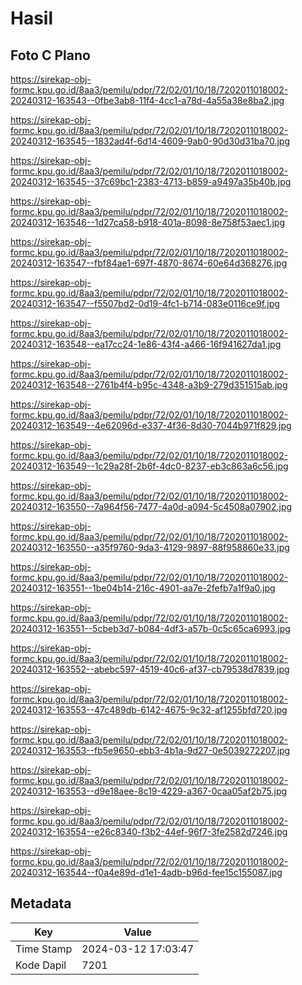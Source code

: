 # Hasil

## Foto C Plano

https://sirekap-obj-formc.kpu.go.id/8aa3/pemilu/pdpr/72/02/01/10/18/7202011018002-20240312-163543--0fbe3ab8-11f4-4cc1-a78d-4a55a38e8ba2.jpg

https://sirekap-obj-formc.kpu.go.id/8aa3/pemilu/pdpr/72/02/01/10/18/7202011018002-20240312-163545--1832ad4f-6d14-4609-9ab0-90d30d31ba70.jpg

https://sirekap-obj-formc.kpu.go.id/8aa3/pemilu/pdpr/72/02/01/10/18/7202011018002-20240312-163545--37c69bc1-2383-4713-b859-a9497a35b40b.jpg

https://sirekap-obj-formc.kpu.go.id/8aa3/pemilu/pdpr/72/02/01/10/18/7202011018002-20240312-163546--1d27ca58-b918-401a-8098-8e758f53aec1.jpg

https://sirekap-obj-formc.kpu.go.id/8aa3/pemilu/pdpr/72/02/01/10/18/7202011018002-20240312-163547--fbf84ae1-697f-4870-8674-60e64d368276.jpg

https://sirekap-obj-formc.kpu.go.id/8aa3/pemilu/pdpr/72/02/01/10/18/7202011018002-20240312-163547--f5507bd2-0d19-4fc1-b714-083e0116ce9f.jpg

https://sirekap-obj-formc.kpu.go.id/8aa3/pemilu/pdpr/72/02/01/10/18/7202011018002-20240312-163548--ea17cc24-1e86-43f4-a466-16f941627da1.jpg

https://sirekap-obj-formc.kpu.go.id/8aa3/pemilu/pdpr/72/02/01/10/18/7202011018002-20240312-163548--2761b4f4-b95c-4348-a3b9-279d351515ab.jpg

https://sirekap-obj-formc.kpu.go.id/8aa3/pemilu/pdpr/72/02/01/10/18/7202011018002-20240312-163549--4e62096d-e337-4f36-8d30-7044b971f829.jpg

https://sirekap-obj-formc.kpu.go.id/8aa3/pemilu/pdpr/72/02/01/10/18/7202011018002-20240312-163549--1c29a28f-2b6f-4dc0-8237-eb3c863a6c56.jpg

https://sirekap-obj-formc.kpu.go.id/8aa3/pemilu/pdpr/72/02/01/10/18/7202011018002-20240312-163550--7a964f56-7477-4a0d-a094-5c4508a07902.jpg

https://sirekap-obj-formc.kpu.go.id/8aa3/pemilu/pdpr/72/02/01/10/18/7202011018002-20240312-163550--a35f9760-9da3-4129-9897-88f958860e33.jpg

https://sirekap-obj-formc.kpu.go.id/8aa3/pemilu/pdpr/72/02/01/10/18/7202011018002-20240312-163551--1be04b14-216c-4901-aa7e-2fefb7a1f9a0.jpg

https://sirekap-obj-formc.kpu.go.id/8aa3/pemilu/pdpr/72/02/01/10/18/7202011018002-20240312-163551--5cbeb3d7-b084-4df3-a57b-0c5c65ca6993.jpg

https://sirekap-obj-formc.kpu.go.id/8aa3/pemilu/pdpr/72/02/01/10/18/7202011018002-20240312-163552--abebc597-4519-40c6-af37-cb79538d7839.jpg

https://sirekap-obj-formc.kpu.go.id/8aa3/pemilu/pdpr/72/02/01/10/18/7202011018002-20240312-163553--47c489db-6142-4675-9c32-af1255bfd720.jpg

https://sirekap-obj-formc.kpu.go.id/8aa3/pemilu/pdpr/72/02/01/10/18/7202011018002-20240312-163553--fb5e9650-ebb3-4b1a-9d27-0e5039272207.jpg

https://sirekap-obj-formc.kpu.go.id/8aa3/pemilu/pdpr/72/02/01/10/18/7202011018002-20240312-163553--d9e18aee-8c19-4229-a367-0caa05af2b75.jpg

https://sirekap-obj-formc.kpu.go.id/8aa3/pemilu/pdpr/72/02/01/10/18/7202011018002-20240312-163554--e26c8340-f3b2-44ef-96f7-3fe2582d7246.jpg

https://sirekap-obj-formc.kpu.go.id/8aa3/pemilu/pdpr/72/02/01/10/18/7202011018002-20240312-163544--f0a4e89d-d1e1-4adb-b96d-fee15c155087.jpg


## Metadata

| Key        | Value               |
| ---------- | ------------------- |
| Time Stamp | 2024-03-12 17:03:47 |
| Kode Dapil | 7201                |



